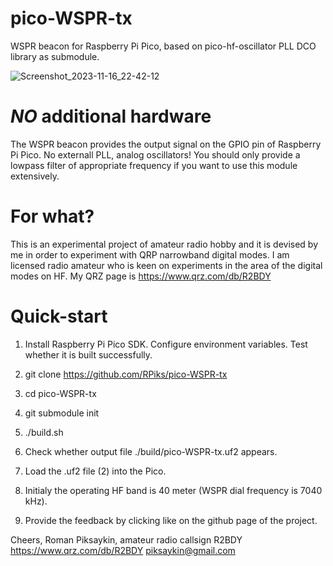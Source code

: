 # pico-WSPR-tx
WSPR beacon for Raspberry Pi Pico, based on pico-hf-oscillator PLL DCO library as submodule.

![Screenshot_2023-11-16_22-42-12](https://github.com/RPiks/pico-WSPR-tx/assets/47501785/9e2d0a9a-fe95-4e67-8b72-acd1011ed353)

# *NO* additional hardware
The WSPR beacon provides the output signal on the GPIO pin of Raspberry Pi Pico. No externall PLL, analog oscillators!
You should only provide a lowpass filter of appropriate frequency if you want to use this module extensively.

# For what?
This is an experimental project of amateur radio hobby and it is devised by me in order to experiment with QRP narrowband digital modes.
I am licensed radio amateur who is keen on experiments in the area of the digital modes on HF. 
My QRZ page is https://www.qrz.com/db/R2BDY

# Quick-start
1. Install Raspberry Pi Pico SDK. Configure environment variables. Test whether it is built successfully.

2. git clone https://github.com/RPiks/pico-WSPR-tx
3. cd pico-WSPR-tx
4. git submodule init
5. ./build.sh
6. Check whether output file ./build/pico-WSPR-tx.uf2 appears.

7. Load the .uf2 file (2) into the Pico.

8. Initialy the operating HF band is 40 meter (WSPR dial frequency is 7040 kHz).

9. Provide the feedback by clicking like on the github page of the project.

Cheers,
Roman Piksaykin, amateur radio callsign R2BDY
https://www.qrz.com/db/R2BDY
piksaykin@gmail.com
